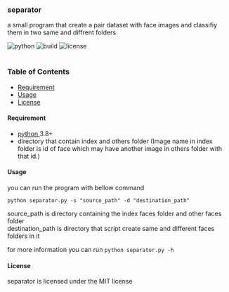 ### separator
a small program that create a pair dataset with face images and classifiy them in two same and diffrent folders

![python](https://img.shields.io/badge/python-v3.8-blue)
![build](https://img.shields.io/badge/build-passing-success)
![license](https://img.shields.io/badge/license-MIT-success)<br/><br/>
<h3>Table of Contents</h3>

- [Requirement](#requirement)
- [Usage](#usage)
- [License](#license)

<h4 id="requirement">Requirement</h4>

- [python ](https://www.python.org/)3.8+
- directory that contain index and others folder (Image name in index folder is id of face which may have another image in others folder with that id.)

<h4 id="usage">Usage</h4>
you can run the program with bellow command 

<code>python separator.py  -s  "source_path" -d  "destination_path" </code>

source_path is directory containing the index faces folder and other faces folder<br/>
destination_path is directory that script create same and different faces folders in it

for more information you can run <code>python separator.py  -h </code>

<h4 id="license">License</h4>
separator is licensed under the MIT license


